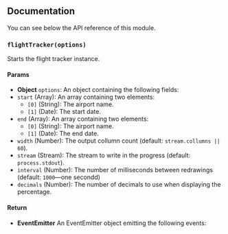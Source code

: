 ## Documentation

You can see below the API reference of this module.

### `flightTracker(options)`
Starts the flight tracker instance.

#### Params
- **Object** `options`: An object containing the following fields:
 - `start` (Array): An array containing two elements:
   - `[0]` (String): The airport name.
   - `[1]` (Date): The start date.
 - `end` (Array): An array containing two elements:
   - `[0]` (String): The airport name.
   - `[1]` (Date): The end date.
 - `width` (Number): The output collumn count (default: `stream.collumns || 60`).
 - `stream` (Stream): The stream to write in the progress (default: `process.stdout`).
 - `interval` (Number): The number of milliseconds between redrawings (default: `1000`—one secondd)
 - `decimals` (Number): The number of decimals to use when displaying the percentage.

#### Return
- **EventEmitter** An EventEmitter object emitting the following events:

